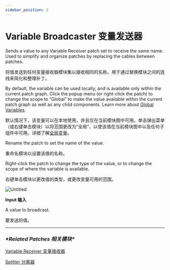 ```yaml
---
sidebar_position: 2
---
```


# Variable Broadcaster 变量发送器

Sends a value to any Variable Receiver patch set to receive the same name. Used to simplify and organize patches by replacing the cables between patches.

将值发送到任何变量接收器模块集以接收相同的名称。用于通过替换模块之间的连线来简化和整理补丁。

By default, the variable can be used locally, and is available only within the current patch graph. Click the popup menu (or right-click the patch) to change the scope to “Global” to make the value available within the current patch graph as well as any child components. Learn more about [Global Variables](https://www.notion.so/Variables-e004a283aa2e44268f4a91110e4aca0b).

默认情况下，该变量可以在本地使用，并且仅在当前模块图中可用。单击弹出菜单（或右键单击模块）以将范围更改为“全局”，以使该值在当前模块图中以及任何子组件中可用。详细了解[全局变量](https://www.notion.so/Variables-e004a283aa2e44268f4a91110e4aca0b)。

Rename the patch to set the name of the value.

重命名模块以设置该值的名称。

Right-click the patch to change the type of the value, or to change the scope of where the variable is available.

右键单击模块以更改值的类型，或更改变量可用的范围。

![Untitled](https://s3.us-west-2.amazonaws.com/secure.notion-static.com/a3059001-331e-4b3e-afda-27e96232a42c/Untitled.png?X-Amz-Algorithm=AWS4-HMAC-SHA256&X-Amz-Content-Sha256=UNSIGNED-PAYLOAD&X-Amz-Credential=AKIAT73L2G45EIPT3X45%2F20220602%2Fus-west-2%2Fs3%2Faws4_request&X-Amz-Date=20220602T182459Z&X-Amz-Expires=86400&X-Amz-Signature=e1edf2f35cf6312c4a7a8b68a0b768a46894eb8ff98adb37648de39e1d587fb7&X-Amz-SignedHeaders=host&response-content-disposition=filename%20%3D%22Untitled.png%22&x-id=GetObject)

**Input 输入**

A value to broadcast.

要发送的值。

------

### ***\*Related Patches 相关模块\****

[Variable Receiver 变量接收器](https://www.notion.so/Variable-Receiver-b69081bd045242db938094502ae25052)

[Splitter 分离器](https://www.notion.so/Splitter-6ad291b734314bfdaace0a4b8abf3d91)
